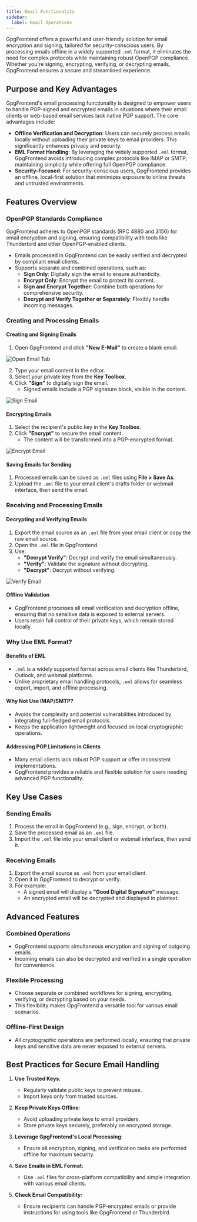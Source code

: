 ```yaml
---
title: Email Functionality
sidebar:
  label: Email Operations
---
```


GpgFrontend offers a powerful and user-friendly solution for email encryption
and signing, tailored for security-conscious users. By processing emails offline
in a widely supported `.eml` format, it eliminates the need for complex
protocols while maintaining robust OpenPGP compliance. Whether you're signing,
encrypting, verifying, or decrypting emails, GpgFrontend ensures a secure and
streamlined experience.

## Purpose and Key Advantages

GpgFrontend's email processing functionality is designed to empower users to
handle PGP-signed and encrypted emails in situations where their email clients
or web-based email services lack native PGP support. The core advantages
include:

- **Offline Verification and Decryption**: Users can securely process emails
  locally without uploading their private keys to email providers. This
  significantly enhances privacy and security.
- **EML Format Handling**: By leveraging the widely supported `.eml` format,
  GpgFrontend avoids introducing complex protocols like IMAP or SMTP,
  maintaining simplicity while offering full OpenPGP compliance.
- **Security-Focused**: For security-conscious users, GpgFrontend provides an
  offline, local-first solution that minimizes exposure to online threats and
  untrusted environments.

## Features Overview

### OpenPGP Standards Compliance

GpgFrontend adheres to OpenPGP standards (RFC 4880 and 3156) for email
encryption and signing, ensuring compatibility with tools like Thunderbird and
other OpenPGP-enabled clients.

- Emails processed in GpgFrontend can be easily verified and decrypted by
  compliant email clients.
- Supports separate and combined operations, such as:
  - **Sign Only**: Digitally sign the email to ensure authenticity.
  - **Encrypt Only**: Encrypt the email to protect its content.
  - **Sign and Encrypt Together**: Combine both operations for comprehensive
    security.
  - **Decrypt and Verify Together or Separately**: Flexibly handle incoming
    messages.

### Creating and Processing Emails

#### Creating and Signing Emails

1. Open GpgFrontend and click **"New E-Mail"** to create a blank email.

![Open Email Tab](https://image.cdn.bktus.com/i/2024/11/29/19674701-548b-db30-3d19-473422618fc3.webp)

2. Type your email content in the editor.
3. Select your private key from the **Key Toolbox**.
4. Click **"Sign"** to digitally sign the email.
   - Signed emails include a PGP signature block, visible in the content.

![Sign Email](https://image.cdn.bktus.com/i/2024/11/29/fc733201-8a5e-b2c9-8043-c17e09b5367b.webp)

#### Encrypting Emails

1. Select the recipient's public key in the **Key Toolbox**.
2. Click **"Encrypt"** to secure the email content.
   - The content will be transformed into a PGP-encrypted format.

![Encrypt Email](https://image.cdn.bktus.com/i/2024/11/29/92427d5d-937b-2285-97a5-48d7c6edf9a2.webp)

#### Saving Emails for Sending

1. Processed emails can be saved as `.eml` files using **File > Save As**.
2. Upload the `.eml` file to your email client's drafts folder or webmail
   interface, then send the email.

### Receiving and Processing Emails

#### Decrypting and Verifying Emails

1. Export the email source as an `.eml` file from your email client or copy the
   raw email source.
2. Open the `.eml` file in GpgFrontend.
3. Use:
   - **"Decrypt Verify"**: Decrypt and verify the email simultaneously.
   - **"Verify"**: Validate the signature without decrypting.
   - **"Decrypt"**: Decrypt without verifying.

![Verify Email](https://image.cdn.bktus.com/i/2024/11/29/1147e7e4-5fc0-26e7-04a3-e1c71e17f550.webp)

#### Offline Validation

- GpgFrontend processes all email verification and decryption offline, ensuring
  that no sensitive data is exposed to external servers.
- Users retain full control of their private keys, which remain stored locally.

### Why Use EML Format?

#### Benefits of EML

- `.eml` is a widely supported format across email clients like Thunderbird,
  Outlook, and webmail platforms.
- Unlike proprietary email handling protocols, `.eml` allows for seamless
  export, import, and offline processing.

#### Why Not Use IMAP/SMTP?

- Avoids the complexity and potential vulnerabilities introduced by integrating
  full-fledged email protocols.
- Keeps the application lightweight and focused on local cryptographic
  operations.

#### Addressing PGP Limitations in Clients

- Many email clients lack robust PGP support or offer inconsistent
  implementations.
- GpgFrontend provides a reliable and flexible solution for users needing
  advanced PGP functionality.

## Key Use Cases

### Sending Emails

1. Process the email in GpgFrontend (e.g., sign, encrypt, or both).
2. Save the processed email as an `.eml` file.
3. Import the `.eml` file into your email client or webmail interface, then send
   it.

### Receiving Emails

1. Export the email source as `.eml` from your email client.
2. Open it in GpgFrontend to decrypt or verify.
3. For example:
   - A signed email will display a **"Good Digital Signature"** message.
   - An encrypted email will be decrypted and displayed in plaintext.

## Advanced Features

### Combined Operations

- GpgFrontend supports simultaneous encryption and signing of outgoing emails.
- Incoming emails can also be decrypted and verified in a single operation for
  convenience.

### Flexible Processing

- Choose separate or combined workflows for signing, encrypting, verifying, or
  decrypting based on your needs.
- This flexibility makes GpgFrontend a versatile tool for various email
  scenarios.

### Offline-First Design

- All cryptographic operations are performed locally, ensuring that private keys
  and sensitive data are never exposed to external servers.

## Best Practices for Secure Email Handling

1. **Use Trusted Keys**:

   - Regularly validate public keys to prevent misuse.
   - Import keys only from trusted sources.

2. **Keep Private Keys Offline**:

   - Avoid uploading private keys to email providers.
   - Store private keys securely, preferably on encrypted storage.

3. **Leverage GpgFrontend's Local Processing**:

   - Ensure all encryption, signing, and verification tasks are performed
     offline for maximum security.

4. **Save Emails in EML Format**:

   - Use `.eml` files for cross-platform compatibility and simple integration
     with various email clients.

5. **Check Email Compatibility**:
   - Ensure recipients can handle PGP-encrypted emails or provide instructions
     for using tools like GpgFrontend or Thunderbird.
